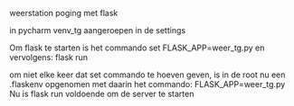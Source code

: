 weerstation poging met flask

in pycharm venv_tg aangeroepen in de settings 

Om flask te starten is het commando 
set FLASK_APP=weer_tg.py
en vervolgens:  flask run

om niet elke keer dat set commando te hoeven geven, 
is in de root nu een .flaskenv opgenomen met daarin het commando:
FLASK_APP=weer_tg.py
Nu is flask run voldoende om de server te starten

  